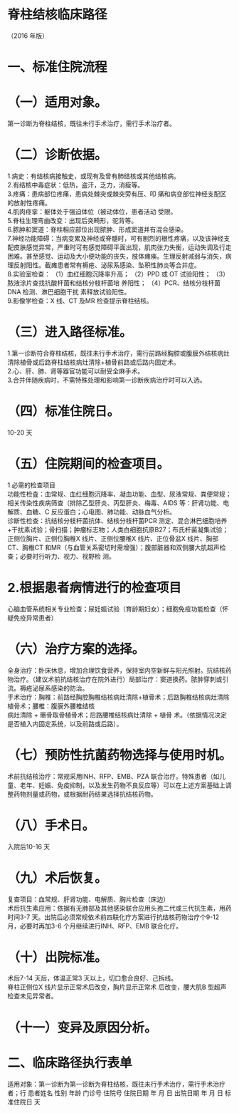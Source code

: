 # 脊柱结核临床路径  
（2016 年版）  
# 一、标准住院流程  
# （一）适用对象。  
第一诊断为脊柱结核，既往未行手术治疗，需行手术治疗者。  
# （二）诊断依据。  
1.病史：有结核病接触史，或现有及曾有肺结核或其他结核病。  
2.有结核中毒症状：低热，盗汗，乏力，消瘦等。  
3.疼痛：患病部位疼痛，患病处棘突或棘突旁有压、叩 痛和病变部位神经支配区的放射性疼痛。  
4.肌肉痉挛：躯体处于强迫体位（被动体位，患者活动 受限。  
5.脊柱生理弯曲改变：出现后突畸形，驼背等。  
6.脓肿和窦道：脊柱相应部位出现脓肿、形成窦道并有混合感染。  
7.神经功能障碍：当病变累及神经或脊髓时，可有剧烈的根性疼痛，以及该神经支配皮肤感觉异常，严重时可有感觉障碍平面出现，肌肉张力失衡，运动失调及行走困难。甚至感觉、运动及大小便功能的丧失，肢体瘫痪。生理反射减弱与消失，病理反射阳性。截瘫患者常有褥疮、泌尿系感染、坠积性肺炎等合并症。  
8.实验室检查： （1）血红细胞沉降率升高； （2）PPD 或 OT 试验阳性； （3）脓液涂片查找抗酸杆菌和结核分枝杆菌培 养阳性； （4）PCR、结核分枝杆菌DNA 检测、淋巴细胞干扰 素释放试验阳性。  
9.影像学检查：X 线、CT 及MR 检查提示脊柱结核。  
# （三）进入路径标准。  
1.第一诊断符合脊柱结核，既往未行手术治疗，需行前路经胸腔或腹膜外结核病灶清除植骨或后路脊柱结核病灶清除$+$植骨前路或后路内固定术。  
2.心、肝、肺、肾等器官功能可以耐受全麻手术。  
3.合并伴随疾病时，不需特殊处理和影响第一诊断疾病治疗时可以入选。  
# （四）标准住院日。  
10-20 天  
# （五）住院期间的检查项目。  
1.必需的检查项目  
功能性检査：血常规、血红细胞沉降率、凝血功能、血型、尿液常规、粪便常规；相关传染性疾病筛查（排除乙型肝炎、丙型肝炎、梅毒、AIDS 等：肝肾功能、电解质、血糖、C 反应蛋白；心电图、肺功能、动脉血气分析。  
诊断性检查：抗结核分枝杆菌抗体、结核分枝杆菌PCR 测定、混合淋巴细胞培养$+$干扰素试验；骨扫描；肿瘤标志物；人类白细胞抗原B27；布氏杆菌凝集试验；正侧位胸片、正侧位胸椎X 线片、正侧位腰椎X 线片、正位骨盆X 线片、胸部CT、胸椎CT 和MR（与血管关系密切时需增强）；腹部脏器和双侧腰大肌超声检查；必要时行听力、视力、视野检 测。  
# 2.根据患者病情进行的检查项目  
心脑血管系统相关专业检查；尿妊娠试验（育龄期妇女）；细胞免疫功能检查（怀疑免疫异常患者）  
# （六）治疗方案的选择。  
全身治疗：卧床休息，增加合理饮食营养，保持室内空新鲜与阳光照射。抗结核药物治疗。（建议术前抗结核治疗在院外进行）局部治疗：窦道换药。脓肿穿刺或引流。褥疮泌尿系感染的防治。  
手术治疗：胸椎：前路经胸腔胸椎结核病灶清除$+$植骨术；后路胸椎结核病灶清除植骨术；腰椎：腹膜外腰椎结核  
病灶清除 $+$ 髂骨取骨植骨术；后路腰椎结核病灶清除 $+$ 植骨 术。（依据情况决定是否植入内固定系统，以及前路或后路）。  
# （七）预防性抗菌药物选择与使用时机。  
术前抗结核治疗：常规采用INH、RFP、EMB、PZA 联合治疗。特殊患者（如儿童、老年、妊娠、免疫抑制，以及发生药物不良反应等）可以在上述方案基础上调整药物剂量或药物，或根据耐药结果选择抗结核药物。  
# （八）手术日。  
入院后10-16 天  
# （九）术后恢复。  
复查项目：血常规、肝肾功能、电解质、胸片检查（床边）  
术后抗生素应用：依据有无肺部及其他感染联合应用头孢二代或三代抗生素，用药时间3-7 天。出院后必须常规依术前四联化疗方案进行抗结核药物治疗个9-12 月，必要时再加3-6 个月继续进行INH、RFP、EMB 联合化疗。  
# （十）出院标准。  
术后7-14 天后，体温正常3 天以上，切口愈合良好、己拆线。  
脊柱正侧位X 线片显示正常术后改变，胸片显示正常术 后改变，腰大肌B 型超声检查未见异常者。  
# （十一）变异及原因分析。  
# 二、临床路径执行表单  
适用对象：第一诊断为第一诊断为脊柱结核，既往未行手术治疗，需行手术治疗者；行  患者姓名             性别    年龄        门诊号         住院号           住院日期       年  月  日   出院日期      年  月   日  标准住院日      天  
